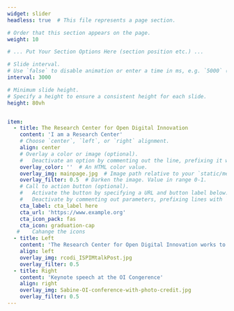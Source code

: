 ```yaml
---
widget: slider
headless: true  # This file represents a page section.

# Order that this section appears on the page.
weight: 10

# ... Put Your Section Options Here (section position etc.) ...

# Slide interval.
# Use `false` to disable animation or enter a time in ms, e.g. `5000` (5s).
interval: 3000

# Minimum slide height.
# Specify a height to ensure a consistent height for each slide.
height: 80vh


item:
  - title: The Research Center for Open Digital Innovation
    content: 'I am a Research Center'
    # Choose `center`, `left`, or `right` alignment.
    align: center
    # Overlay a color or image (optional).
    #   Deactivate an option by commenting out the line, prefixing it with `#`.
    overlay_color: ''  # An HTML color value.
    overlay_img: mainpage.jpg  # Image path relative to your `static/media/` folder
    overlay_filter: 0.5  # Darken the image. Value in range 0-1.
    # Call to action button (optional).
    #   Activate the button by specifying a URL and button label below.
    #   Deactivate by commenting out parameters, prefixing lines with `#`.
    cta_label: cta_label here
    cta_url: 'https://www.example.org'
    cta_icon_pack: fas
    cta_icon: graduation-cap 
   #    Cahange the icons
  - title: Left
    content: 'The Research Center for Open Digital Innovation works to bring the future today by studying open source systems and the innovation therein.'
    align: left
    overlay_img: rcodi_ISPIMtalkPost.jpg
    overlay_filter: 0.5
  - title: Right
    content: 'Keynote speech at the OI Congerence'
    align: right
    overlay_img: Sabine-OI-conference-with-photo-credit.jpg
    overlay_filter: 0.5
---
```

